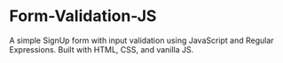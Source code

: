 # Form-Validation-JS
A simple SignUp form with input validation using JavaScript and Regular Expressions. Built with HTML, CSS, and vanilla JS.
